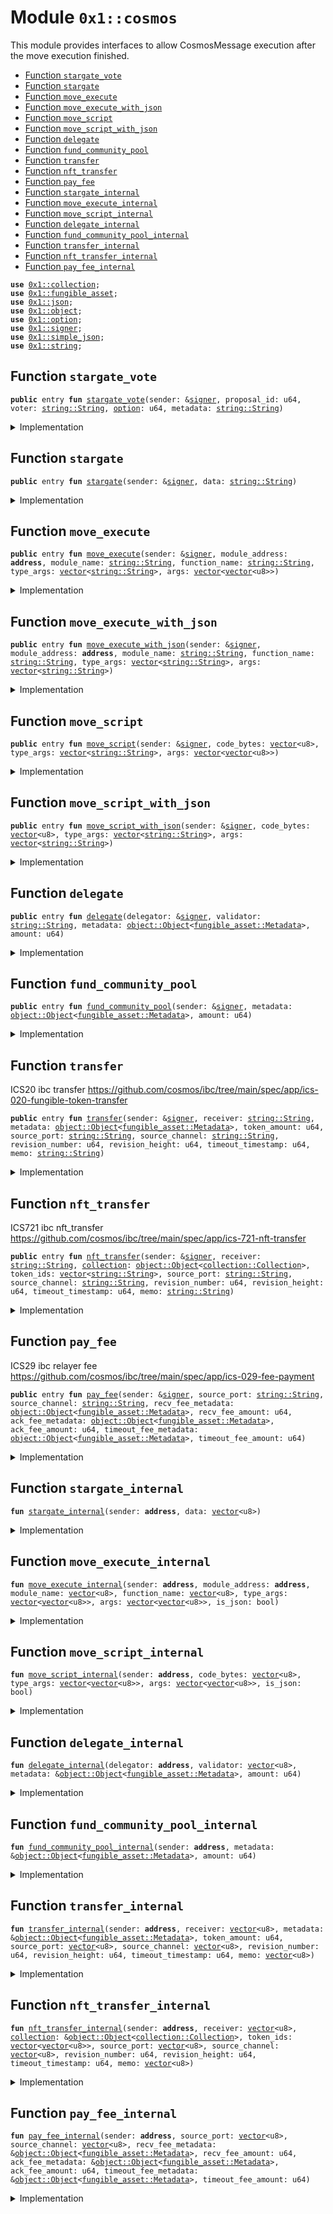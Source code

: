 
<a id="0x1_cosmos"></a>

# Module `0x1::cosmos`

This module provides interfaces to allow CosmosMessage
execution after the move execution finished.


-  [Function `stargate_vote`](#0x1_cosmos_stargate_vote)
-  [Function `stargate`](#0x1_cosmos_stargate)
-  [Function `move_execute`](#0x1_cosmos_move_execute)
-  [Function `move_execute_with_json`](#0x1_cosmos_move_execute_with_json)
-  [Function `move_script`](#0x1_cosmos_move_script)
-  [Function `move_script_with_json`](#0x1_cosmos_move_script_with_json)
-  [Function `delegate`](#0x1_cosmos_delegate)
-  [Function `fund_community_pool`](#0x1_cosmos_fund_community_pool)
-  [Function `transfer`](#0x1_cosmos_transfer)
-  [Function `nft_transfer`](#0x1_cosmos_nft_transfer)
-  [Function `pay_fee`](#0x1_cosmos_pay_fee)
-  [Function `stargate_internal`](#0x1_cosmos_stargate_internal)
-  [Function `move_execute_internal`](#0x1_cosmos_move_execute_internal)
-  [Function `move_script_internal`](#0x1_cosmos_move_script_internal)
-  [Function `delegate_internal`](#0x1_cosmos_delegate_internal)
-  [Function `fund_community_pool_internal`](#0x1_cosmos_fund_community_pool_internal)
-  [Function `transfer_internal`](#0x1_cosmos_transfer_internal)
-  [Function `nft_transfer_internal`](#0x1_cosmos_nft_transfer_internal)
-  [Function `pay_fee_internal`](#0x1_cosmos_pay_fee_internal)


<pre><code><b>use</b> <a href="collection.md#0x1_collection">0x1::collection</a>;
<b>use</b> <a href="fungible_asset.md#0x1_fungible_asset">0x1::fungible_asset</a>;
<b>use</b> <a href="json.md#0x1_json">0x1::json</a>;
<b>use</b> <a href="object.md#0x1_object">0x1::object</a>;
<b>use</b> <a href="../../move_nursery/../move_stdlib/doc/option.md#0x1_option">0x1::option</a>;
<b>use</b> <a href="../../move_nursery/../move_stdlib/doc/signer.md#0x1_signer">0x1::signer</a>;
<b>use</b> <a href="simple_json.md#0x1_simple_json">0x1::simple_json</a>;
<b>use</b> <a href="../../move_nursery/../move_stdlib/doc/string.md#0x1_string">0x1::string</a>;
</code></pre>



<a id="0x1_cosmos_stargate_vote"></a>

## Function `stargate_vote`



<pre><code><b>public</b> entry <b>fun</b> <a href="cosmos.md#0x1_cosmos_stargate_vote">stargate_vote</a>(sender: &<a href="../../move_nursery/../move_stdlib/doc/signer.md#0x1_signer">signer</a>, proposal_id: u64, voter: <a href="../../move_nursery/../move_stdlib/doc/string.md#0x1_string_String">string::String</a>, <a href="../../move_nursery/../move_stdlib/doc/option.md#0x1_option">option</a>: u64, metadata: <a href="../../move_nursery/../move_stdlib/doc/string.md#0x1_string_String">string::String</a>)
</code></pre>



<details>
<summary>Implementation</summary>


<pre><code><b>public</b> entry <b>fun</b> <a href="cosmos.md#0x1_cosmos_stargate_vote">stargate_vote</a>(
    sender: &<a href="../../move_nursery/../move_stdlib/doc/signer.md#0x1_signer">signer</a>,
    proposal_id: u64,
    voter: String,
    <a href="../../move_nursery/../move_stdlib/doc/option.md#0x1_option">option</a>: u64,
    metadata: String
) {
    <b>let</b> obj = <a href="simple_json.md#0x1_simple_json_empty">simple_json::empty</a>();
    <a href="simple_json.md#0x1_simple_json_set_object">simple_json::set_object</a>(&<b>mut</b> obj, <a href="../../move_nursery/../move_stdlib/doc/option.md#0x1_option_none">option::none</a>&lt;String&gt;());
    <a href="simple_json.md#0x1_simple_json_increase_depth">simple_json::increase_depth</a>(&<b>mut</b> obj);
    <a href="simple_json.md#0x1_simple_json_set_int_raw">simple_json::set_int_raw</a>(&<b>mut</b> obj, <a href="../../move_nursery/../move_stdlib/doc/option.md#0x1_option_some">option::some</a>(<a href="../../move_nursery/../move_stdlib/doc/string.md#0x1_string_utf8">string::utf8</a>(b"proposal_id")), <b>true</b>, (proposal_id <b>as</b> u256));
    <a href="simple_json.md#0x1_simple_json_set_string">simple_json::set_string</a>(&<b>mut</b> obj, <a href="../../move_nursery/../move_stdlib/doc/option.md#0x1_option_some">option::some</a>(<a href="../../move_nursery/../move_stdlib/doc/string.md#0x1_string_utf8">string::utf8</a>(b"voter")), voter);
    <a href="simple_json.md#0x1_simple_json_set_int_raw">simple_json::set_int_raw</a>(&<b>mut</b> obj, <a href="../../move_nursery/../move_stdlib/doc/option.md#0x1_option_some">option::some</a>(<a href="../../move_nursery/../move_stdlib/doc/string.md#0x1_string_utf8">string::utf8</a>(b"<a href="../../move_nursery/../move_stdlib/doc/option.md#0x1_option">option</a>")), <b>true</b>, (<a href="../../move_nursery/../move_stdlib/doc/option.md#0x1_option">option</a> <b>as</b> u256));
    <a href="simple_json.md#0x1_simple_json_set_string">simple_json::set_string</a>(&<b>mut</b> obj, <a href="../../move_nursery/../move_stdlib/doc/option.md#0x1_option_some">option::some</a>(<a href="../../move_nursery/../move_stdlib/doc/string.md#0x1_string_utf8">string::utf8</a>(b"metadata")), metadata);
    <a href="simple_json.md#0x1_simple_json_set_string">simple_json::set_string</a>(&<b>mut</b> obj, <a href="../../move_nursery/../move_stdlib/doc/option.md#0x1_option_some">option::some</a>(<a href="../../move_nursery/../move_stdlib/doc/string.md#0x1_string_utf8">string::utf8</a>(b"@type")), <a href="../../move_nursery/../move_stdlib/doc/string.md#0x1_string_utf8">string::utf8</a>(b"/<a href="cosmos.md#0x1_cosmos">cosmos</a>.gov.v1.MsgVote"));

    <b>let</b> req = <a href="json.md#0x1_json_stringify">json::stringify</a>(<a href="simple_json.md#0x1_simple_json_to_json_object">simple_json::to_json_object</a>(&obj));
    <a href="cosmos.md#0x1_cosmos_stargate">stargate</a>(sender, req);
}
</code></pre>



</details>

<a id="0x1_cosmos_stargate"></a>

## Function `stargate`



<pre><code><b>public</b> entry <b>fun</b> <a href="cosmos.md#0x1_cosmos_stargate">stargate</a>(sender: &<a href="../../move_nursery/../move_stdlib/doc/signer.md#0x1_signer">signer</a>, data: <a href="../../move_nursery/../move_stdlib/doc/string.md#0x1_string_String">string::String</a>)
</code></pre>



<details>
<summary>Implementation</summary>


<pre><code><b>public</b> entry <b>fun</b> <a href="cosmos.md#0x1_cosmos_stargate">stargate</a> (
    sender: &<a href="../../move_nursery/../move_stdlib/doc/signer.md#0x1_signer">signer</a>,
    data: String,
) {
    <a href="cosmos.md#0x1_cosmos_stargate_internal">stargate_internal</a>(
        <a href="../../move_nursery/../move_stdlib/doc/signer.md#0x1_signer_address_of">signer::address_of</a>(sender),
        *<a href="../../move_nursery/../move_stdlib/doc/string.md#0x1_string_bytes">string::bytes</a>(&data),
    )
}
</code></pre>



</details>

<a id="0x1_cosmos_move_execute"></a>

## Function `move_execute`



<pre><code><b>public</b> entry <b>fun</b> <a href="cosmos.md#0x1_cosmos_move_execute">move_execute</a>(sender: &<a href="../../move_nursery/../move_stdlib/doc/signer.md#0x1_signer">signer</a>, module_address: <b>address</b>, module_name: <a href="../../move_nursery/../move_stdlib/doc/string.md#0x1_string_String">string::String</a>, function_name: <a href="../../move_nursery/../move_stdlib/doc/string.md#0x1_string_String">string::String</a>, type_args: <a href="../../move_nursery/../move_stdlib/doc/vector.md#0x1_vector">vector</a>&lt;<a href="../../move_nursery/../move_stdlib/doc/string.md#0x1_string_String">string::String</a>&gt;, args: <a href="../../move_nursery/../move_stdlib/doc/vector.md#0x1_vector">vector</a>&lt;<a href="../../move_nursery/../move_stdlib/doc/vector.md#0x1_vector">vector</a>&lt;u8&gt;&gt;)
</code></pre>



<details>
<summary>Implementation</summary>


<pre><code><b>public</b> entry <b>fun</b> <a href="cosmos.md#0x1_cosmos_move_execute">move_execute</a> (
    sender: &<a href="../../move_nursery/../move_stdlib/doc/signer.md#0x1_signer">signer</a>,
    module_address: <b>address</b>,
    module_name: String,
    function_name: String,
    type_args: <a href="../../move_nursery/../move_stdlib/doc/vector.md#0x1_vector">vector</a>&lt;String&gt;,
    args: <a href="../../move_nursery/../move_stdlib/doc/vector.md#0x1_vector">vector</a>&lt;<a href="../../move_nursery/../move_stdlib/doc/vector.md#0x1_vector">vector</a>&lt;u8&gt;&gt;,
) {
    <a href="cosmos.md#0x1_cosmos_move_execute_internal">move_execute_internal</a>(
        <a href="../../move_nursery/../move_stdlib/doc/signer.md#0x1_signer_address_of">signer::address_of</a>(sender),
        module_address,
        *<a href="../../move_nursery/../move_stdlib/doc/string.md#0x1_string_bytes">string::bytes</a>(&module_name),
        *<a href="../../move_nursery/../move_stdlib/doc/string.md#0x1_string_bytes">string::bytes</a>(&function_name),
        <a href="../../move_nursery/../move_stdlib/doc/vector.md#0x1_vector_map_ref">vector::map_ref</a>(&type_args, |v| *<a href="../../move_nursery/../move_stdlib/doc/string.md#0x1_string_bytes">string::bytes</a>(v)),
        args,
        <b>false</b>,
    )
}
</code></pre>



</details>

<a id="0x1_cosmos_move_execute_with_json"></a>

## Function `move_execute_with_json`



<pre><code><b>public</b> entry <b>fun</b> <a href="cosmos.md#0x1_cosmos_move_execute_with_json">move_execute_with_json</a>(sender: &<a href="../../move_nursery/../move_stdlib/doc/signer.md#0x1_signer">signer</a>, module_address: <b>address</b>, module_name: <a href="../../move_nursery/../move_stdlib/doc/string.md#0x1_string_String">string::String</a>, function_name: <a href="../../move_nursery/../move_stdlib/doc/string.md#0x1_string_String">string::String</a>, type_args: <a href="../../move_nursery/../move_stdlib/doc/vector.md#0x1_vector">vector</a>&lt;<a href="../../move_nursery/../move_stdlib/doc/string.md#0x1_string_String">string::String</a>&gt;, args: <a href="../../move_nursery/../move_stdlib/doc/vector.md#0x1_vector">vector</a>&lt;<a href="../../move_nursery/../move_stdlib/doc/string.md#0x1_string_String">string::String</a>&gt;)
</code></pre>



<details>
<summary>Implementation</summary>


<pre><code><b>public</b> entry <b>fun</b> <a href="cosmos.md#0x1_cosmos_move_execute_with_json">move_execute_with_json</a> (
    sender: &<a href="../../move_nursery/../move_stdlib/doc/signer.md#0x1_signer">signer</a>,
    module_address: <b>address</b>,
    module_name: String,
    function_name: String,
    type_args: <a href="../../move_nursery/../move_stdlib/doc/vector.md#0x1_vector">vector</a>&lt;String&gt;,
    args: <a href="../../move_nursery/../move_stdlib/doc/vector.md#0x1_vector">vector</a>&lt;String&gt;,
) {
    <a href="cosmos.md#0x1_cosmos_move_execute_internal">move_execute_internal</a>(
        <a href="../../move_nursery/../move_stdlib/doc/signer.md#0x1_signer_address_of">signer::address_of</a>(sender),
        module_address,
        *<a href="../../move_nursery/../move_stdlib/doc/string.md#0x1_string_bytes">string::bytes</a>(&module_name),
        *<a href="../../move_nursery/../move_stdlib/doc/string.md#0x1_string_bytes">string::bytes</a>(&function_name),
        <a href="../../move_nursery/../move_stdlib/doc/vector.md#0x1_vector_map_ref">vector::map_ref</a>(&type_args, |v| *<a href="../../move_nursery/../move_stdlib/doc/string.md#0x1_string_bytes">string::bytes</a>(v)),
        <a href="../../move_nursery/../move_stdlib/doc/vector.md#0x1_vector_map_ref">vector::map_ref</a>(&args, |v| *<a href="../../move_nursery/../move_stdlib/doc/string.md#0x1_string_bytes">string::bytes</a>(v)),
        <b>true</b>,
    )
}
</code></pre>



</details>

<a id="0x1_cosmos_move_script"></a>

## Function `move_script`



<pre><code><b>public</b> entry <b>fun</b> <a href="cosmos.md#0x1_cosmos_move_script">move_script</a>(sender: &<a href="../../move_nursery/../move_stdlib/doc/signer.md#0x1_signer">signer</a>, code_bytes: <a href="../../move_nursery/../move_stdlib/doc/vector.md#0x1_vector">vector</a>&lt;u8&gt;, type_args: <a href="../../move_nursery/../move_stdlib/doc/vector.md#0x1_vector">vector</a>&lt;<a href="../../move_nursery/../move_stdlib/doc/string.md#0x1_string_String">string::String</a>&gt;, args: <a href="../../move_nursery/../move_stdlib/doc/vector.md#0x1_vector">vector</a>&lt;<a href="../../move_nursery/../move_stdlib/doc/vector.md#0x1_vector">vector</a>&lt;u8&gt;&gt;)
</code></pre>



<details>
<summary>Implementation</summary>


<pre><code><b>public</b> entry <b>fun</b> <a href="cosmos.md#0x1_cosmos_move_script">move_script</a> (
    sender: &<a href="../../move_nursery/../move_stdlib/doc/signer.md#0x1_signer">signer</a>,
    code_bytes: <a href="../../move_nursery/../move_stdlib/doc/vector.md#0x1_vector">vector</a>&lt;u8&gt;,
    type_args: <a href="../../move_nursery/../move_stdlib/doc/vector.md#0x1_vector">vector</a>&lt;String&gt;,
    args: <a href="../../move_nursery/../move_stdlib/doc/vector.md#0x1_vector">vector</a>&lt;<a href="../../move_nursery/../move_stdlib/doc/vector.md#0x1_vector">vector</a>&lt;u8&gt;&gt;,
) {
    <a href="cosmos.md#0x1_cosmos_move_script_internal">move_script_internal</a>(
        <a href="../../move_nursery/../move_stdlib/doc/signer.md#0x1_signer_address_of">signer::address_of</a>(sender),
        code_bytes,
        <a href="../../move_nursery/../move_stdlib/doc/vector.md#0x1_vector_map_ref">vector::map_ref</a>(&type_args, |v| *<a href="../../move_nursery/../move_stdlib/doc/string.md#0x1_string_bytes">string::bytes</a>(v)),
        args,
        <b>false</b>,
    )
}
</code></pre>



</details>

<a id="0x1_cosmos_move_script_with_json"></a>

## Function `move_script_with_json`



<pre><code><b>public</b> entry <b>fun</b> <a href="cosmos.md#0x1_cosmos_move_script_with_json">move_script_with_json</a>(sender: &<a href="../../move_nursery/../move_stdlib/doc/signer.md#0x1_signer">signer</a>, code_bytes: <a href="../../move_nursery/../move_stdlib/doc/vector.md#0x1_vector">vector</a>&lt;u8&gt;, type_args: <a href="../../move_nursery/../move_stdlib/doc/vector.md#0x1_vector">vector</a>&lt;<a href="../../move_nursery/../move_stdlib/doc/string.md#0x1_string_String">string::String</a>&gt;, args: <a href="../../move_nursery/../move_stdlib/doc/vector.md#0x1_vector">vector</a>&lt;<a href="../../move_nursery/../move_stdlib/doc/string.md#0x1_string_String">string::String</a>&gt;)
</code></pre>



<details>
<summary>Implementation</summary>


<pre><code><b>public</b> entry <b>fun</b> <a href="cosmos.md#0x1_cosmos_move_script_with_json">move_script_with_json</a> (
    sender: &<a href="../../move_nursery/../move_stdlib/doc/signer.md#0x1_signer">signer</a>,
    code_bytes: <a href="../../move_nursery/../move_stdlib/doc/vector.md#0x1_vector">vector</a>&lt;u8&gt;,
    type_args: <a href="../../move_nursery/../move_stdlib/doc/vector.md#0x1_vector">vector</a>&lt;String&gt;,
    args: <a href="../../move_nursery/../move_stdlib/doc/vector.md#0x1_vector">vector</a>&lt;String&gt;,
) {
    <a href="cosmos.md#0x1_cosmos_move_script_internal">move_script_internal</a>(
        <a href="../../move_nursery/../move_stdlib/doc/signer.md#0x1_signer_address_of">signer::address_of</a>(sender),
        code_bytes,
        <a href="../../move_nursery/../move_stdlib/doc/vector.md#0x1_vector_map_ref">vector::map_ref</a>(&type_args, |v| *<a href="../../move_nursery/../move_stdlib/doc/string.md#0x1_string_bytes">string::bytes</a>(v)),
        <a href="../../move_nursery/../move_stdlib/doc/vector.md#0x1_vector_map_ref">vector::map_ref</a>(&args, |v| *<a href="../../move_nursery/../move_stdlib/doc/string.md#0x1_string_bytes">string::bytes</a>(v)),
        <b>true</b>,
    )
}
</code></pre>



</details>

<a id="0x1_cosmos_delegate"></a>

## Function `delegate`



<pre><code><b>public</b> entry <b>fun</b> <a href="cosmos.md#0x1_cosmos_delegate">delegate</a>(delegator: &<a href="../../move_nursery/../move_stdlib/doc/signer.md#0x1_signer">signer</a>, validator: <a href="../../move_nursery/../move_stdlib/doc/string.md#0x1_string_String">string::String</a>, metadata: <a href="object.md#0x1_object_Object">object::Object</a>&lt;<a href="fungible_asset.md#0x1_fungible_asset_Metadata">fungible_asset::Metadata</a>&gt;, amount: u64)
</code></pre>



<details>
<summary>Implementation</summary>


<pre><code><b>public</b> entry <b>fun</b> <a href="cosmos.md#0x1_cosmos_delegate">delegate</a> (
    delegator: &<a href="../../move_nursery/../move_stdlib/doc/signer.md#0x1_signer">signer</a>,
    validator: String,
    metadata: Object&lt;Metadata&gt;,
    amount: u64,
) {
    <a href="cosmos.md#0x1_cosmos_delegate_internal">delegate_internal</a>(
        <a href="../../move_nursery/../move_stdlib/doc/signer.md#0x1_signer_address_of">signer::address_of</a>(delegator),
        *<a href="../../move_nursery/../move_stdlib/doc/string.md#0x1_string_bytes">string::bytes</a>(&validator),
        &metadata,
        amount,
    )
}
</code></pre>



</details>

<a id="0x1_cosmos_fund_community_pool"></a>

## Function `fund_community_pool`



<pre><code><b>public</b> entry <b>fun</b> <a href="cosmos.md#0x1_cosmos_fund_community_pool">fund_community_pool</a>(sender: &<a href="../../move_nursery/../move_stdlib/doc/signer.md#0x1_signer">signer</a>, metadata: <a href="object.md#0x1_object_Object">object::Object</a>&lt;<a href="fungible_asset.md#0x1_fungible_asset_Metadata">fungible_asset::Metadata</a>&gt;, amount: u64)
</code></pre>



<details>
<summary>Implementation</summary>


<pre><code><b>public</b> entry <b>fun</b> <a href="cosmos.md#0x1_cosmos_fund_community_pool">fund_community_pool</a> (
    sender: &<a href="../../move_nursery/../move_stdlib/doc/signer.md#0x1_signer">signer</a>,
    metadata: Object&lt;Metadata&gt;,
    amount: u64,
) {
    <a href="cosmos.md#0x1_cosmos_fund_community_pool_internal">fund_community_pool_internal</a>(
        <a href="../../move_nursery/../move_stdlib/doc/signer.md#0x1_signer_address_of">signer::address_of</a>(sender),
        &metadata,
        amount,
    )
}
</code></pre>



</details>

<a id="0x1_cosmos_transfer"></a>

## Function `transfer`

ICS20 ibc transfer
https://github.com/cosmos/ibc/tree/main/spec/app/ics-020-fungible-token-transfer


<pre><code><b>public</b> entry <b>fun</b> <a href="cosmos.md#0x1_cosmos_transfer">transfer</a>(sender: &<a href="../../move_nursery/../move_stdlib/doc/signer.md#0x1_signer">signer</a>, receiver: <a href="../../move_nursery/../move_stdlib/doc/string.md#0x1_string_String">string::String</a>, metadata: <a href="object.md#0x1_object_Object">object::Object</a>&lt;<a href="fungible_asset.md#0x1_fungible_asset_Metadata">fungible_asset::Metadata</a>&gt;, token_amount: u64, source_port: <a href="../../move_nursery/../move_stdlib/doc/string.md#0x1_string_String">string::String</a>, source_channel: <a href="../../move_nursery/../move_stdlib/doc/string.md#0x1_string_String">string::String</a>, revision_number: u64, revision_height: u64, timeout_timestamp: u64, memo: <a href="../../move_nursery/../move_stdlib/doc/string.md#0x1_string_String">string::String</a>)
</code></pre>



<details>
<summary>Implementation</summary>


<pre><code><b>public</b> entry <b>fun</b> <a href="cosmos.md#0x1_cosmos_transfer">transfer</a> (
    sender: &<a href="../../move_nursery/../move_stdlib/doc/signer.md#0x1_signer">signer</a>,
    receiver: String,
    metadata: Object&lt;Metadata&gt;,
    token_amount: u64,
    source_port: String,
    source_channel: String,
    revision_number: u64,
    revision_height: u64,
    timeout_timestamp: u64,
    memo: String,
) {
    <a href="cosmos.md#0x1_cosmos_transfer_internal">transfer_internal</a>(
        <a href="../../move_nursery/../move_stdlib/doc/signer.md#0x1_signer_address_of">signer::address_of</a>(sender),
        *<a href="../../move_nursery/../move_stdlib/doc/string.md#0x1_string_bytes">string::bytes</a>(&receiver),
        &metadata,
        token_amount,
        *<a href="../../move_nursery/../move_stdlib/doc/string.md#0x1_string_bytes">string::bytes</a>(&source_port),
        *<a href="../../move_nursery/../move_stdlib/doc/string.md#0x1_string_bytes">string::bytes</a>(&source_channel),
        revision_number,
        revision_height,
        timeout_timestamp,
        *<a href="../../move_nursery/../move_stdlib/doc/string.md#0x1_string_bytes">string::bytes</a>(&memo),
    )
}
</code></pre>



</details>

<a id="0x1_cosmos_nft_transfer"></a>

## Function `nft_transfer`

ICS721 ibc nft_transfer
https://github.com/cosmos/ibc/tree/main/spec/app/ics-721-nft-transfer


<pre><code><b>public</b> entry <b>fun</b> <a href="cosmos.md#0x1_cosmos_nft_transfer">nft_transfer</a>(sender: &<a href="../../move_nursery/../move_stdlib/doc/signer.md#0x1_signer">signer</a>, receiver: <a href="../../move_nursery/../move_stdlib/doc/string.md#0x1_string_String">string::String</a>, <a href="collection.md#0x1_collection">collection</a>: <a href="object.md#0x1_object_Object">object::Object</a>&lt;<a href="collection.md#0x1_collection_Collection">collection::Collection</a>&gt;, token_ids: <a href="../../move_nursery/../move_stdlib/doc/vector.md#0x1_vector">vector</a>&lt;<a href="../../move_nursery/../move_stdlib/doc/string.md#0x1_string_String">string::String</a>&gt;, source_port: <a href="../../move_nursery/../move_stdlib/doc/string.md#0x1_string_String">string::String</a>, source_channel: <a href="../../move_nursery/../move_stdlib/doc/string.md#0x1_string_String">string::String</a>, revision_number: u64, revision_height: u64, timeout_timestamp: u64, memo: <a href="../../move_nursery/../move_stdlib/doc/string.md#0x1_string_String">string::String</a>)
</code></pre>



<details>
<summary>Implementation</summary>


<pre><code><b>public</b> entry <b>fun</b> <a href="cosmos.md#0x1_cosmos_nft_transfer">nft_transfer</a> (
    sender: &<a href="../../move_nursery/../move_stdlib/doc/signer.md#0x1_signer">signer</a>,
    receiver: String,
    <a href="collection.md#0x1_collection">collection</a>: Object&lt;Collection&gt;,
    token_ids: <a href="../../move_nursery/../move_stdlib/doc/vector.md#0x1_vector">vector</a>&lt;String&gt;,
    source_port: String,
    source_channel: String,
    revision_number: u64,
    revision_height: u64,
    timeout_timestamp: u64,
    memo: String,
) {
    <a href="cosmos.md#0x1_cosmos_nft_transfer_internal">nft_transfer_internal</a>(
        <a href="../../move_nursery/../move_stdlib/doc/signer.md#0x1_signer_address_of">signer::address_of</a>(sender),
        *<a href="../../move_nursery/../move_stdlib/doc/string.md#0x1_string_bytes">string::bytes</a>(&receiver),
        &<a href="collection.md#0x1_collection">collection</a>,
        <a href="../../move_nursery/../move_stdlib/doc/vector.md#0x1_vector_map_ref">vector::map_ref</a>(&token_ids, |v| *<a href="../../move_nursery/../move_stdlib/doc/string.md#0x1_string_bytes">string::bytes</a>(v)),
        *<a href="../../move_nursery/../move_stdlib/doc/string.md#0x1_string_bytes">string::bytes</a>(&source_port),
        *<a href="../../move_nursery/../move_stdlib/doc/string.md#0x1_string_bytes">string::bytes</a>(&source_channel),
        revision_number,
        revision_height,
        timeout_timestamp,
        *<a href="../../move_nursery/../move_stdlib/doc/string.md#0x1_string_bytes">string::bytes</a>(&memo),
    )
}
</code></pre>



</details>

<a id="0x1_cosmos_pay_fee"></a>

## Function `pay_fee`

ICS29 ibc relayer fee
https://github.com/cosmos/ibc/tree/main/spec/app/ics-029-fee-payment


<pre><code><b>public</b> entry <b>fun</b> <a href="cosmos.md#0x1_cosmos_pay_fee">pay_fee</a>(sender: &<a href="../../move_nursery/../move_stdlib/doc/signer.md#0x1_signer">signer</a>, source_port: <a href="../../move_nursery/../move_stdlib/doc/string.md#0x1_string_String">string::String</a>, source_channel: <a href="../../move_nursery/../move_stdlib/doc/string.md#0x1_string_String">string::String</a>, recv_fee_metadata: <a href="object.md#0x1_object_Object">object::Object</a>&lt;<a href="fungible_asset.md#0x1_fungible_asset_Metadata">fungible_asset::Metadata</a>&gt;, recv_fee_amount: u64, ack_fee_metadata: <a href="object.md#0x1_object_Object">object::Object</a>&lt;<a href="fungible_asset.md#0x1_fungible_asset_Metadata">fungible_asset::Metadata</a>&gt;, ack_fee_amount: u64, timeout_fee_metadata: <a href="object.md#0x1_object_Object">object::Object</a>&lt;<a href="fungible_asset.md#0x1_fungible_asset_Metadata">fungible_asset::Metadata</a>&gt;, timeout_fee_amount: u64)
</code></pre>



<details>
<summary>Implementation</summary>


<pre><code><b>public</b> entry <b>fun</b> <a href="cosmos.md#0x1_cosmos_pay_fee">pay_fee</a> (
    sender: &<a href="../../move_nursery/../move_stdlib/doc/signer.md#0x1_signer">signer</a>,
    source_port: String,
    source_channel: String,
    recv_fee_metadata: Object&lt;Metadata&gt;,
    recv_fee_amount: u64,
    ack_fee_metadata: Object&lt;Metadata&gt;,
    ack_fee_amount: u64,
    timeout_fee_metadata: Object&lt;Metadata&gt;,
    timeout_fee_amount: u64,
) {
    <a href="cosmos.md#0x1_cosmos_pay_fee_internal">pay_fee_internal</a>(
        <a href="../../move_nursery/../move_stdlib/doc/signer.md#0x1_signer_address_of">signer::address_of</a>(sender),
        *<a href="../../move_nursery/../move_stdlib/doc/string.md#0x1_string_bytes">string::bytes</a>(&source_port),
        *<a href="../../move_nursery/../move_stdlib/doc/string.md#0x1_string_bytes">string::bytes</a>(&source_channel),
        &recv_fee_metadata,
        recv_fee_amount,
        &ack_fee_metadata,
        ack_fee_amount,
        &timeout_fee_metadata,
        timeout_fee_amount,
    )
}
</code></pre>



</details>

<a id="0x1_cosmos_stargate_internal"></a>

## Function `stargate_internal`



<pre><code><b>fun</b> <a href="cosmos.md#0x1_cosmos_stargate_internal">stargate_internal</a>(sender: <b>address</b>, data: <a href="../../move_nursery/../move_stdlib/doc/vector.md#0x1_vector">vector</a>&lt;u8&gt;)
</code></pre>



<details>
<summary>Implementation</summary>


<pre><code><b>native</b> <b>fun</b> <a href="cosmos.md#0x1_cosmos_stargate_internal">stargate_internal</a> (
    sender: <b>address</b>,
    data: <a href="../../move_nursery/../move_stdlib/doc/vector.md#0x1_vector">vector</a>&lt;u8&gt;,
);
</code></pre>



</details>

<a id="0x1_cosmos_move_execute_internal"></a>

## Function `move_execute_internal`



<pre><code><b>fun</b> <a href="cosmos.md#0x1_cosmos_move_execute_internal">move_execute_internal</a>(sender: <b>address</b>, module_address: <b>address</b>, module_name: <a href="../../move_nursery/../move_stdlib/doc/vector.md#0x1_vector">vector</a>&lt;u8&gt;, function_name: <a href="../../move_nursery/../move_stdlib/doc/vector.md#0x1_vector">vector</a>&lt;u8&gt;, type_args: <a href="../../move_nursery/../move_stdlib/doc/vector.md#0x1_vector">vector</a>&lt;<a href="../../move_nursery/../move_stdlib/doc/vector.md#0x1_vector">vector</a>&lt;u8&gt;&gt;, args: <a href="../../move_nursery/../move_stdlib/doc/vector.md#0x1_vector">vector</a>&lt;<a href="../../move_nursery/../move_stdlib/doc/vector.md#0x1_vector">vector</a>&lt;u8&gt;&gt;, is_json: bool)
</code></pre>



<details>
<summary>Implementation</summary>


<pre><code><b>native</b> <b>fun</b> <a href="cosmos.md#0x1_cosmos_move_execute_internal">move_execute_internal</a> (
    sender: <b>address</b>,
    module_address: <b>address</b>,
    module_name: <a href="../../move_nursery/../move_stdlib/doc/vector.md#0x1_vector">vector</a>&lt;u8&gt;,
    function_name: <a href="../../move_nursery/../move_stdlib/doc/vector.md#0x1_vector">vector</a>&lt;u8&gt;,
    type_args: <a href="../../move_nursery/../move_stdlib/doc/vector.md#0x1_vector">vector</a>&lt;<a href="../../move_nursery/../move_stdlib/doc/vector.md#0x1_vector">vector</a>&lt;u8&gt;&gt;,
    args: <a href="../../move_nursery/../move_stdlib/doc/vector.md#0x1_vector">vector</a>&lt;<a href="../../move_nursery/../move_stdlib/doc/vector.md#0x1_vector">vector</a>&lt;u8&gt;&gt;,
    is_json: bool,
);
</code></pre>



</details>

<a id="0x1_cosmos_move_script_internal"></a>

## Function `move_script_internal`



<pre><code><b>fun</b> <a href="cosmos.md#0x1_cosmos_move_script_internal">move_script_internal</a>(sender: <b>address</b>, code_bytes: <a href="../../move_nursery/../move_stdlib/doc/vector.md#0x1_vector">vector</a>&lt;u8&gt;, type_args: <a href="../../move_nursery/../move_stdlib/doc/vector.md#0x1_vector">vector</a>&lt;<a href="../../move_nursery/../move_stdlib/doc/vector.md#0x1_vector">vector</a>&lt;u8&gt;&gt;, args: <a href="../../move_nursery/../move_stdlib/doc/vector.md#0x1_vector">vector</a>&lt;<a href="../../move_nursery/../move_stdlib/doc/vector.md#0x1_vector">vector</a>&lt;u8&gt;&gt;, is_json: bool)
</code></pre>



<details>
<summary>Implementation</summary>


<pre><code><b>native</b> <b>fun</b> <a href="cosmos.md#0x1_cosmos_move_script_internal">move_script_internal</a> (
    sender: <b>address</b>,
    code_bytes: <a href="../../move_nursery/../move_stdlib/doc/vector.md#0x1_vector">vector</a>&lt;u8&gt;,
    type_args: <a href="../../move_nursery/../move_stdlib/doc/vector.md#0x1_vector">vector</a>&lt;<a href="../../move_nursery/../move_stdlib/doc/vector.md#0x1_vector">vector</a>&lt;u8&gt;&gt;,
    args: <a href="../../move_nursery/../move_stdlib/doc/vector.md#0x1_vector">vector</a>&lt;<a href="../../move_nursery/../move_stdlib/doc/vector.md#0x1_vector">vector</a>&lt;u8&gt;&gt;,
    is_json: bool,
);
</code></pre>



</details>

<a id="0x1_cosmos_delegate_internal"></a>

## Function `delegate_internal`



<pre><code><b>fun</b> <a href="cosmos.md#0x1_cosmos_delegate_internal">delegate_internal</a>(delegator: <b>address</b>, validator: <a href="../../move_nursery/../move_stdlib/doc/vector.md#0x1_vector">vector</a>&lt;u8&gt;, metadata: &<a href="object.md#0x1_object_Object">object::Object</a>&lt;<a href="fungible_asset.md#0x1_fungible_asset_Metadata">fungible_asset::Metadata</a>&gt;, amount: u64)
</code></pre>



<details>
<summary>Implementation</summary>


<pre><code><b>native</b> <b>fun</b> <a href="cosmos.md#0x1_cosmos_delegate_internal">delegate_internal</a> (
    delegator: <b>address</b>,
    validator: <a href="../../move_nursery/../move_stdlib/doc/vector.md#0x1_vector">vector</a>&lt;u8&gt;,
    metadata: &Object&lt;Metadata&gt;,
    amount: u64,
);
</code></pre>



</details>

<a id="0x1_cosmos_fund_community_pool_internal"></a>

## Function `fund_community_pool_internal`



<pre><code><b>fun</b> <a href="cosmos.md#0x1_cosmos_fund_community_pool_internal">fund_community_pool_internal</a>(sender: <b>address</b>, metadata: &<a href="object.md#0x1_object_Object">object::Object</a>&lt;<a href="fungible_asset.md#0x1_fungible_asset_Metadata">fungible_asset::Metadata</a>&gt;, amount: u64)
</code></pre>



<details>
<summary>Implementation</summary>


<pre><code><b>native</b> <b>fun</b> <a href="cosmos.md#0x1_cosmos_fund_community_pool_internal">fund_community_pool_internal</a> (
    sender: <b>address</b>,
    metadata: &Object&lt;Metadata&gt;,
    amount: u64,
);
</code></pre>



</details>

<a id="0x1_cosmos_transfer_internal"></a>

## Function `transfer_internal`



<pre><code><b>fun</b> <a href="cosmos.md#0x1_cosmos_transfer_internal">transfer_internal</a>(sender: <b>address</b>, receiver: <a href="../../move_nursery/../move_stdlib/doc/vector.md#0x1_vector">vector</a>&lt;u8&gt;, metadata: &<a href="object.md#0x1_object_Object">object::Object</a>&lt;<a href="fungible_asset.md#0x1_fungible_asset_Metadata">fungible_asset::Metadata</a>&gt;, token_amount: u64, source_port: <a href="../../move_nursery/../move_stdlib/doc/vector.md#0x1_vector">vector</a>&lt;u8&gt;, source_channel: <a href="../../move_nursery/../move_stdlib/doc/vector.md#0x1_vector">vector</a>&lt;u8&gt;, revision_number: u64, revision_height: u64, timeout_timestamp: u64, memo: <a href="../../move_nursery/../move_stdlib/doc/vector.md#0x1_vector">vector</a>&lt;u8&gt;)
</code></pre>



<details>
<summary>Implementation</summary>


<pre><code><b>native</b> <b>fun</b> <a href="cosmos.md#0x1_cosmos_transfer_internal">transfer_internal</a> (
    sender: <b>address</b>,
    receiver: <a href="../../move_nursery/../move_stdlib/doc/vector.md#0x1_vector">vector</a>&lt;u8&gt;,
    metadata: &Object&lt;Metadata&gt;,
    token_amount: u64,
    source_port: <a href="../../move_nursery/../move_stdlib/doc/vector.md#0x1_vector">vector</a>&lt;u8&gt;,
    source_channel: <a href="../../move_nursery/../move_stdlib/doc/vector.md#0x1_vector">vector</a>&lt;u8&gt;,
    revision_number: u64,
    revision_height: u64,
    timeout_timestamp: u64,
    memo: <a href="../../move_nursery/../move_stdlib/doc/vector.md#0x1_vector">vector</a>&lt;u8&gt;,
);
</code></pre>



</details>

<a id="0x1_cosmos_nft_transfer_internal"></a>

## Function `nft_transfer_internal`



<pre><code><b>fun</b> <a href="cosmos.md#0x1_cosmos_nft_transfer_internal">nft_transfer_internal</a>(sender: <b>address</b>, receiver: <a href="../../move_nursery/../move_stdlib/doc/vector.md#0x1_vector">vector</a>&lt;u8&gt;, <a href="collection.md#0x1_collection">collection</a>: &<a href="object.md#0x1_object_Object">object::Object</a>&lt;<a href="collection.md#0x1_collection_Collection">collection::Collection</a>&gt;, token_ids: <a href="../../move_nursery/../move_stdlib/doc/vector.md#0x1_vector">vector</a>&lt;<a href="../../move_nursery/../move_stdlib/doc/vector.md#0x1_vector">vector</a>&lt;u8&gt;&gt;, source_port: <a href="../../move_nursery/../move_stdlib/doc/vector.md#0x1_vector">vector</a>&lt;u8&gt;, source_channel: <a href="../../move_nursery/../move_stdlib/doc/vector.md#0x1_vector">vector</a>&lt;u8&gt;, revision_number: u64, revision_height: u64, timeout_timestamp: u64, memo: <a href="../../move_nursery/../move_stdlib/doc/vector.md#0x1_vector">vector</a>&lt;u8&gt;)
</code></pre>



<details>
<summary>Implementation</summary>


<pre><code><b>native</b> <b>fun</b> <a href="cosmos.md#0x1_cosmos_nft_transfer_internal">nft_transfer_internal</a> (
    sender: <b>address</b>,
    receiver: <a href="../../move_nursery/../move_stdlib/doc/vector.md#0x1_vector">vector</a>&lt;u8&gt;,
    <a href="collection.md#0x1_collection">collection</a>: &Object&lt;Collection&gt;,
    token_ids: <a href="../../move_nursery/../move_stdlib/doc/vector.md#0x1_vector">vector</a>&lt;<a href="../../move_nursery/../move_stdlib/doc/vector.md#0x1_vector">vector</a>&lt;u8&gt;&gt;,
    source_port: <a href="../../move_nursery/../move_stdlib/doc/vector.md#0x1_vector">vector</a>&lt;u8&gt;,
    source_channel: <a href="../../move_nursery/../move_stdlib/doc/vector.md#0x1_vector">vector</a>&lt;u8&gt;,
    revision_number: u64,
    revision_height: u64,
    timeout_timestamp: u64,
    memo: <a href="../../move_nursery/../move_stdlib/doc/vector.md#0x1_vector">vector</a>&lt;u8&gt;,
);
</code></pre>



</details>

<a id="0x1_cosmos_pay_fee_internal"></a>

## Function `pay_fee_internal`



<pre><code><b>fun</b> <a href="cosmos.md#0x1_cosmos_pay_fee_internal">pay_fee_internal</a>(sender: <b>address</b>, source_port: <a href="../../move_nursery/../move_stdlib/doc/vector.md#0x1_vector">vector</a>&lt;u8&gt;, source_channel: <a href="../../move_nursery/../move_stdlib/doc/vector.md#0x1_vector">vector</a>&lt;u8&gt;, recv_fee_metadata: &<a href="object.md#0x1_object_Object">object::Object</a>&lt;<a href="fungible_asset.md#0x1_fungible_asset_Metadata">fungible_asset::Metadata</a>&gt;, recv_fee_amount: u64, ack_fee_metadata: &<a href="object.md#0x1_object_Object">object::Object</a>&lt;<a href="fungible_asset.md#0x1_fungible_asset_Metadata">fungible_asset::Metadata</a>&gt;, ack_fee_amount: u64, timeout_fee_metadata: &<a href="object.md#0x1_object_Object">object::Object</a>&lt;<a href="fungible_asset.md#0x1_fungible_asset_Metadata">fungible_asset::Metadata</a>&gt;, timeout_fee_amount: u64)
</code></pre>



<details>
<summary>Implementation</summary>


<pre><code><b>native</b> <b>fun</b> <a href="cosmos.md#0x1_cosmos_pay_fee_internal">pay_fee_internal</a> (
    sender: <b>address</b>,
    source_port: <a href="../../move_nursery/../move_stdlib/doc/vector.md#0x1_vector">vector</a>&lt;u8&gt;,
    source_channel: <a href="../../move_nursery/../move_stdlib/doc/vector.md#0x1_vector">vector</a>&lt;u8&gt;,
    recv_fee_metadata: &Object&lt;Metadata&gt;,
    recv_fee_amount: u64,
    ack_fee_metadata: &Object&lt;Metadata&gt;,
    ack_fee_amount: u64,
    timeout_fee_metadata: &Object&lt;Metadata&gt;,
    timeout_fee_amount: u64,
);
</code></pre>



</details>
